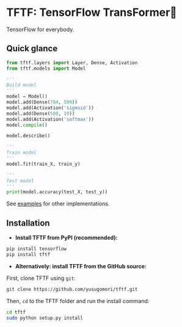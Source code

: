 # TFTF: TensorFlow TransFormer🍔

TensorFlow for everybody.

## Quick glance

```python
from tftf.layers import Layer, Dense, Activation
from tftf.models import Model

'''
Build model
'''
model = Model()
model.add(Dense(784, 500))
model.add(Activation('sigmoid'))
model.add(Dense(500, 10))
model.add(Activation('softmax'))
model.compile()

model.describe()

'''
Train model
'''
model.fit(train_X, train_y)

'''
Test model
'''
print(model.accuracy(test_X, test_y))
```

See [examples](https://github.com/yusugomori/tftf/tree/master/examples) for other implementations.

## Installation

- **Install TFTF from PyPI (recommended):**

```sh
pip install tensorflow
pip install tftf
```

- **Alternatively: install TFTF from the GitHub source:**

First, clone TFTF using `git`:

```sh
git clone https://github.com/yusugomori/tftf.git
```

 Then, `cd` to the TFTF folder and run the install command:
```sh
cd tftf
sudo python setup.py install
```
